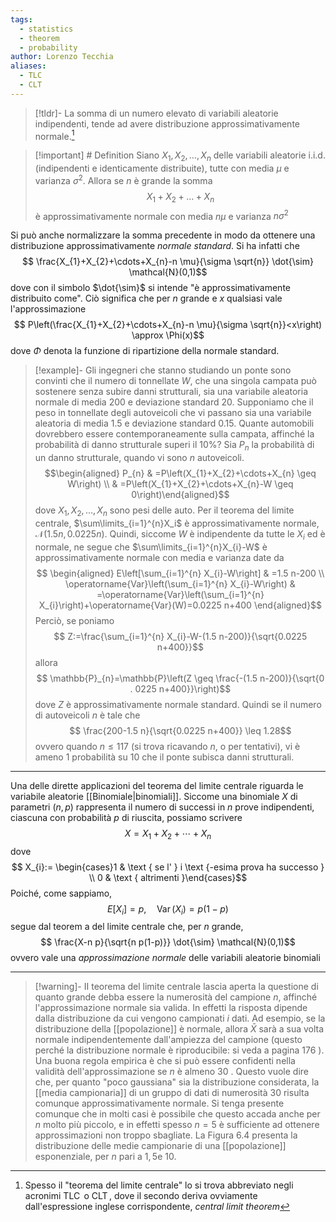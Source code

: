 ```yaml
---
tags:
  - statistics
  - theorem
  - probability
author: Lorenzo Tecchia
aliases:
  - TLC
  - CLT
---
```

>[!tldr]-
> La somma di un numero elevato di variabili aleatorie indipendenti, tende ad avere distribuzione approssimativamente normale.[^1]

>[!important] # Definition
> Siano $X_{1}, X_{2}, \dots, X_{n}$ delle variabili aleatorie i.i.d. (indipendenti e identicamente distribuite), tutte con media $\mu$ e varianza $\sigma^{2}$. Allora se $n$ è grande la somma $$X_{1}+ X_{2}+ \dots +X_{n}$$ è approssimativamente normale con media $n\mu$ e varianza $n\sigma^{2}$

Si può anche normalizzare la somma precedente in modo da ottenere una distribuzione approssimativamente *normale standard*. Si ha infatti che $$
\frac{X_{1}+X_{2}+\cdots+X_{n}-n \mu}{\sigma \sqrt{n}} \dot{\sim} \mathcal{N}(0,1)$$ dove con il simbolo $\dot{\sim}$ si intende "è approssimativamente distribuito come". Ciò significa che per $n$ grande  e $x$ qualsiasi vale l'approssimazione $$
P\left(\frac{X_{1}+X_{2}+\cdots+X_{n}-n \mu}{\sigma \sqrt{n}}<x\right) \approx \Phi(x)$$ dove $\Phi$ denota la funzione di ripartizione della normale standard.

>[!example]- Gli ingegneri che stanno studiando un ponte sono convinti che il numero di tonnellate $W$, che una singola campata può sostenere senza subire danni strutturali, sia una variabile aleatoria normale di media $200$ e deviazione standard $20$. Supponiamo che il peso in tonnellate degli autoveicoli che vi passano sia una variabile aleatoria di media $1.5$ e deviazione standard $0.15$. Quante automobili dovrebbero essere contemporaneamente sulla campata, affinché la probabilità di danno strutturale superi il $10\%$?
> Sia $P_{n}$ la probabilità di un danno strutturale, quando vi sono $n$ autoveicoli.
> $$\begin{aligned}
P_{n} & =P\left(X_{1}+X_{2}+\cdots+X_{n} \geq W\right) \\
& =P\left(X_{1}+X_{2}+\cdots+X_{n}-W \geq 0\right)\end{aligned}$$ 
dove $X_{1}, X_{2}, \dots, X_{n}$ sono pesi delle auto. Per il teorema del limite centrale, $\sum\limits_{i=1}^{n}X_i$ è approssimativamente normale, $\mathcal{N}(1.5n, 0.0225n)$. Quindi, siccome $W$ è indipendente da tutte le $X_{i}$ ed è normale, ne segue che $\sum\limits_{i=1}^{n}X_{i}-W$ è approssimativamente normale con media e varianza date da $$
\begin{aligned}
E\left[\sum_{i=1}^{n} X_{i}-W\right] & =1.5 n-200 \\
\operatorname{Var}\left(\sum_{i=1}^{n} X_{i}-W\right) & =\operatorname{Var}\left(\sum_{i=1}^{n} X_{i}\right)+\operatorname{Var}(W)=0.0225 n+400
\end{aligned}$$
> Perciò, se poniamo $$
Z:=\frac{\sum_{i=1}^{n} X_{i}-W-(1.5 n-200)}{\sqrt{0.0225 n+400}}$$ allora $$
\mathbb{P}_{n}=\mathbb{P}\left(Z \geq \frac{-(1.5 n-200)}{\sqrt{0 . 0225 n+400}}\right)$$ dove $Z$ è approssimativamente normale standard. Quindi se il numero di autoveicoli $n$ è tale che $$
\frac{200-1.5 n}{\sqrt{0.0225 n+400}} \leq 1.28$$ ovvero quando $n \leq 117$ (si trova ricavando $n$, o per tentativi), vi è ameno $1$ probabilità su $10$ che il ponte subisca danni strutturali.

---
Una delle dirette applicazioni del teorema del limite centrale riguarda le variabile aleatorie [[Binomiale|binomiali]]. Siccome una binomiale $X$ di parametri $(n, p)$ rappresenta il numero di successi in $n$ prove indipendenti, ciascuna con probabilità $p$ di riuscita, possiamo scrivere $$X=X_{1}+X_{2}+\cdots+X_{n}$$ dove $$ X_{i}:= \begin{cases}1 & \text { se l' } i \text {-esima prova ha successo } \\ 0 & \text { altrimenti }\end{cases}$$ Poiché, come sappiamo, $$
E\left[X_{i}\right]=p, \quad \operatorname{Var}\left(X_{i}\right)=p(1-p)$$ segue dal teorem a del limite centrale che, per $n$ grande, $$
\frac{X-n p}{\sqrt{n p(1-p)}} \dot{\sim} \mathcal{N}(0,1)$$ ovvero vale una *approssimazione normale* delle variabili aleatorie binomiali

---
>[!warning]-
> II teorema del limite centrale lascia aperta la questione di quanto grande debba essere la numerosità del campione $n$, affinché l'approssimazione normale sia valida. In effetti la risposta dipende dalla distribuzione da cui vengono campionati $i$ dati. Ad esempio, se la distribuzione della [[popolazione]] è normale, allora $\bar{X}$ sarà a sua volta normale indipendentemente dall'ampiezza del campione (questo perché la distribuzione normale è riproducibile: si veda a pagina 176 ). Una buona regola empirica è che si può essere confidenti nella validità dell'approssimazione se $n$ è almeno 30 . Questo vuole dire che, per quanto "poco gaussiana" sia la distribuzione considerata, la [[media campionaria]] di un gruppo di dati di numerosità 30 risulta comunque approssimativamente normale. Si tenga presente comunque che in molti casi è possibile che questo accada anche per $n$ molto più piccolo, e in effetti spesso $n=5$ è sufficiente ad ottenere approssimazioni non troppo sbagliate. La Figura 6.4 presenta la distribuzione delle medie campionarie di una [[popolazione]] esponenziale, per $n$ pari a $1,5 \mathrm{e}$ 10.


[^1]:  Spesso il "teorema del limite centrale" lo si trova abbreviato negli acronimi $\operatorname{TLC}$ o $\operatorname{CLT}$, dove il secondo deriva ovviamente dall'espressione inglese corrispondente, *central limit theorem*